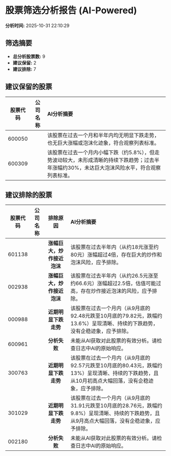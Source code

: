 # 股票筛选分析报告 (AI-Powered)

**分析时间:** 2025-10-31 22:10:29

## 筛选摘要

- **总分析股票数:** 9
- **建议保留:** 2
- **建议排除:** 7

## 建议保留的股票

| 股票代码 | 公司名称 | AI分析摘要 |
|:---:|:---:|:---|
| 600050 |  | 该股票在过去一个月和半年内均无明显下跌走势，也无巨大涨幅或泡沫化迹象，符合观察列表标准。 |
| 600309 |  | 该股票在过去一个月内小幅下跌（约5.8%），但走势波动较大，未形成清晰的持续下跌趋势；过去半年涨幅约30%，未达巨大泡沫风险水平，符合观察列表标准。 |

## 建议排除的股票

| 股票代码 | 公司名称 | 排除原因 | AI分析摘要 |
|:---:|:---:|:---:|:---|
| 601138 |  | **涨幅巨大，炒作接近泡沫** | 该股票在过去半年内（从约18元涨至约80元）涨幅超过4倍，存在巨大的炒作和泡沫风险，应予排除。 |
| 002938 |  | **涨幅巨大，炒作接近泡沫** | 该股票在过去半年内（从约26.5元涨至约66.6元）涨幅超过2.5倍，估值可能过高，存在炒作接近泡沫的风险，应予排除。 |
| 000988 |  | **近期明显下跌走势** | 该股票在过去一个月内（从9月底的92.48元跌至10月底的79.82元，跌幅约13.6%）呈现清晰、持续的下跌趋势，没有企稳迹象，应予排除。 |
| 600961 |  | **分析失败** | 未能从AI获取对此股票的有效分析。请检查日志中AI的原始响应。 |
| 300763 |  | **近期明显下跌走势** | 该股票在过去一个月内（从9月底的92.57元跌至10月底的80.43元，跌幅约13%）呈现清晰、持续的下跌趋势，且从10月初高点大幅回落，没有企稳迹象，应予排除。 |
| 301029 |  | **近期明显下跌走势** | 该股票在过去一个月内（从9月底的31.91元跌至10月底的28.76元，跌幅约9.8%）呈现清晰、持续的下跌趋势，且从9月高点大幅回落，没有企稳迹象，应予排除。 |
| 002180 |  | **分析失败** | 未能从AI获取对此股票的有效分析。请检查日志中AI的原始响应。 |
